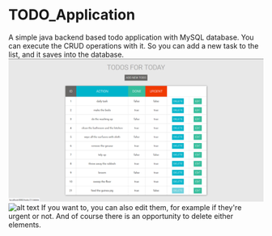 # TODO_Application
A simple java backend based todo application with MySQL database.
You can execute the CRUD operations with it. So you can add a new task to the list, and it saves into the database.
![alt text](https://raw.githubusercontent.com/juditcsokay/TODO_Application/master/delete.png)
![alt text](https://raw.githubusercontent.com/juditcsokay/Gudetamagochi/master/app.png)
If you want to, you can also edit them, for example if they're urgent or not. And of course there is an opportunity to delete either elements.
